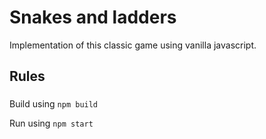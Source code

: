 # Snakes and ladders

Implementation of this classic game using vanilla javascript.

## Rules 

### 

Build using `npm build`

Run using `npm start`

